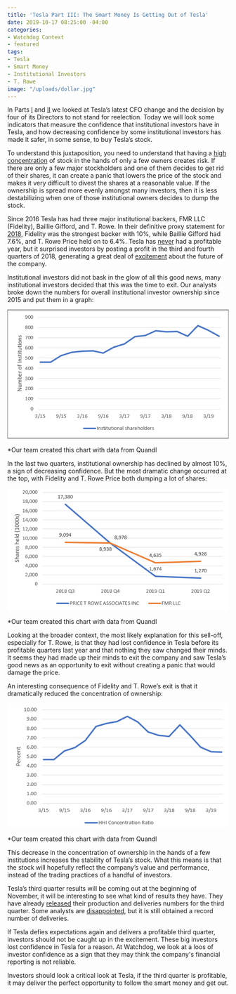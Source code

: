 ```yaml
---
title: 'Tesla Part III: The Smart Money Is Getting Out of Tesla'
date: 2019-10-17 08:25:00 -04:00
categories:
- Watchdog Context
- featured
tags:
- Tesla
- Smart Money
- Institutional Investors
- T. Rowe
image: "/uploads/dollar.jpg"
---
```


In Parts [I](https://blog.cwdresearch.com/posts/tesla-part-i-another-cfo-change-increases-the-probability-of-more-problems-at-tesla/) and [II](https://blog.cwdresearch.com/posts/tesla-part-ii-just-how-unusual-is-it-for-four-directors-to-decline-reelection-in-the-same-year/) we looked at Tesla’s latest CFO change and the decision by four of its Directors to not stand for reelection.  Today we will look some indicators that measure the confidence that institutional investors have in Tesla, and how decreasing confidence by some institutional investors has made it safer, in some sense, to buy Tesla’s stock.

To understand this juxtaposition, you need to understand that having a [high concentration](http://clsbluesky.law.columbia.edu/2017/09/22/how-institutional-investors-ownership-concentration-affects-corporate-governance/) of stock in the hands of only a few owners creates risk.  If there are only a few major stockholders and one of them decides to get rid of their shares, it can create a panic that lowers the price of the stock and makes it very difficult to divest the shares at a reasonable value.  If the ownership is spread more evenly amongst many investors, then it is less destabilizing when one of those institutional owners decides to dump the stock.

Since 2016 Tesla has had three major institutional backers, FMR LLC (Fidelity), Baillie Gifford, and T. Rowe.  In their definitive proxy statement for [2018](https://www.sec.gov/Archives/edgar/data/1318605/000156459018009339/tsla-def14a_20180606.htm#OWNERSHIP_SECURITIES), Fidelity was the strongest backer with 10%, while Baillie Gifford had 7.6%, and T. Rowe Price held on to 6.4%.  Tesla has [never](https://www.investopedia.com/why-tesla-may-never-turn-a-profit-4686785) had a profitable year, but it surprised investors by posting a profit in the third and fourth quarters of 2018, generating a great deal of [excitement](https://www.theverge.com/2019/1/30/18203886/tesla-earnings-q1-revenue-profit-record-model-3#targetText=Tesla%20made%20a%20%24139%20million,in%20its%2015%2Dyear%20history.&targetText=Total%20revenue%20for%202018%20was,billion%20loss%20across%20the%20year.) about the future of the company.

Institutional investors did not bask in the glow of all this good news, many institutional investors decided that this was the time to exit.  Our analysts broke down the numbers for overall institutional investor ownership since 2015 and put them in a graph:

![Teslapt3 image 1.png](/uploads/Teslapt3%20image%201.png)

\*Our team created this chart with data from Quandl

In the last two quarters, institutional ownership has declined by almost 10%, a sign of decreasing confidence.  But the most dramatic change occurred at the top, with Fidelity and T. Rowe Price both dumping a lot of shares:

![Teslapt3 image 2.png](/uploads/Teslapt3%20image%202.png)

\*Our team created this chart with data from Quandl

Looking at the broader context, the most likely explanation for this sell-off, especially for T. Rowe, is that they had lost confidence in Tesla before its profitable quarters last year and that nothing they saw changed their minds.   It seems they had made up their minds to exit the company and saw Tesla’s good news as an opportunity to exit without creating a panic that would damage the price.

An interesting consequence of Fidelity and T. Rowe’s exit is that it dramatically reduced the concentration of ownership:

![Teslapt3 image 3.png](/uploads/Teslapt3%20image%203.png)

\*Our team created this chart with data from Quandl

This decrease in the concentration of ownership in the hands of a few institutions increases the stability of Tesla’s stock.  What this means is that the stock will hopefully reflect the company’s value and performance, instead of the trading practices of a handful of investors.

Tesla’s third quarter results will be coming out at the beginning of November, it will be interesting to see what kind of results they have.  They have already [released](https://www.sec.gov/Archives/edgar/data/1318605/000156459019036274/tsla-ex991_34.htm) their production and deliveries numbers for the third quarter.  Some analysts are [disappointed](https://www.cnbc.com/2019/10/02/tesla-tsla-3q-2019-production-and-delivery-numbers.html), but it is still obtained a record number of deliveries.

If Tesla defies expectations again and delivers a profitable third quarter, investors should not be caught up in the excitement.  These big investors lost confidence in Tesla for a reason.  At Watchdog, we look at a loos of investor confidence as a sign that they may think the company's financial reporting is not reliable.

Investors should look a critical look at Tesla, if the third quarter is profitable, it may deliver the perfect opportunity to follow the smart money and get out.